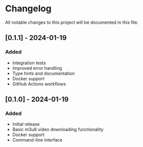 # Changelog

All notable changes to this project will be documented in this file.

## [0.1.1] - 2024-01-19

### Added
- Integration tests
- Improved error handling
- Type hints and documentation
- Docker support
- GitHub Actions workflows

## [0.1.0] - 2024-01-19

### Added
- Initial release
- Basic m3u8 video downloading functionality
- Docker support
- Command-line interface 